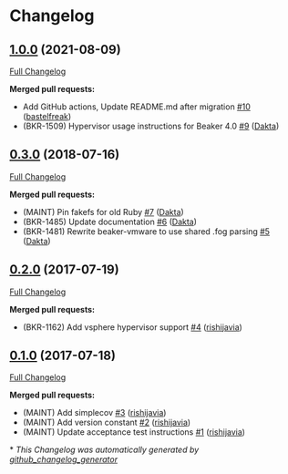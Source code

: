 # Changelog

## [1.0.0](https://github.com/voxpupuli/beaker-vmware/tree/1.0.0) (2021-08-09)

[Full Changelog](https://github.com/voxpupuli/beaker-vmware/compare/0.3.0...1.0.0)

**Merged pull requests:**

- Add GitHub actions, Update README.md after migration [\#10](https://github.com/voxpupuli/beaker-vmware/pull/10) ([bastelfreak](https://github.com/bastelfreak))
- \(BKR-1509\) Hypervisor usage instructions for Beaker 4.0 [\#9](https://github.com/voxpupuli/beaker-vmware/pull/9) ([Dakta](https://github.com/Dakta))

## [0.3.0](https://github.com/voxpupuli/beaker-vmware/tree/0.3.0) (2018-07-16)

[Full Changelog](https://github.com/voxpupuli/beaker-vmware/compare/0.2.0...0.3.0)

**Merged pull requests:**

- \(MAINT\) Pin fakefs for old Ruby [\#7](https://github.com/voxpupuli/beaker-vmware/pull/7) ([Dakta](https://github.com/Dakta))
- \(BKR-1485\) Update documentation [\#6](https://github.com/voxpupuli/beaker-vmware/pull/6) ([Dakta](https://github.com/Dakta))
- \(BKR-1481\) Rewrite beaker-vmware to use shared .fog parsing [\#5](https://github.com/voxpupuli/beaker-vmware/pull/5) ([Dakta](https://github.com/Dakta))

## [0.2.0](https://github.com/voxpupuli/beaker-vmware/tree/0.2.0) (2017-07-19)

[Full Changelog](https://github.com/voxpupuli/beaker-vmware/compare/0.1.0...0.2.0)

**Merged pull requests:**

- \(BKR-1162\) Add vsphere hypervisor support [\#4](https://github.com/voxpupuli/beaker-vmware/pull/4) ([rishijavia](https://github.com/rishijavia))

## [0.1.0](https://github.com/voxpupuli/beaker-vmware/tree/0.1.0) (2017-07-18)

[Full Changelog](https://github.com/voxpupuli/beaker-vmware/compare/7ddc6f7aa8480bfef0e7d5271c71acf89fce0149...0.1.0)

**Merged pull requests:**

- \(MAINT\) Add simplecov [\#3](https://github.com/voxpupuli/beaker-vmware/pull/3) ([rishijavia](https://github.com/rishijavia))
- \(MAINT\) Add version constant [\#2](https://github.com/voxpupuli/beaker-vmware/pull/2) ([rishijavia](https://github.com/rishijavia))
- \(MAINT\) Update acceptance test instructions [\#1](https://github.com/voxpupuli/beaker-vmware/pull/1) ([rishijavia](https://github.com/rishijavia))



\* *This Changelog was automatically generated by [github_changelog_generator](https://github.com/github-changelog-generator/github-changelog-generator)*
